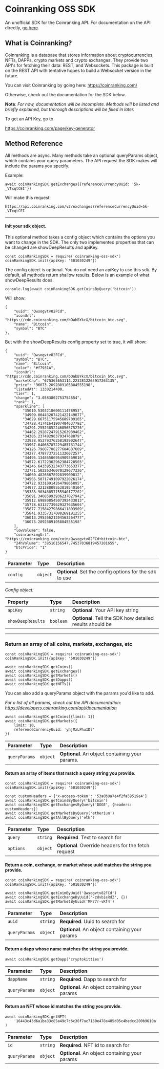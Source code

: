 
# Coinranking OSS SDK

An unofficial SDK for the Coinranking API. For documentation on the API directly, [go here](https://developers.coinranking.com/api/documentation/#top).

## What is Coinranking?
Coinranking is a database that stores information about cryptocurrencies, NFTs, DAPPs, crypto markets and crypto exchanges. They provide two API's for fetching their data: REST, and Websockets. This package is built on the REST API with tentative hopes to build a Websocket version in the future.

You can visit Coinranking by going here: https://coinranking.com/

Otherwise, check out the documentation for the SDK below.

**Note**: *For now, documentation will be incomplete. Methods will be listed and briefly explained, but thorough descriptions will be filled in later.*

To get an API Key, go to

https://coinranking.com/page/key-generator


## Method Reference

All methods are async. Many methods take an optional queryParams object, which
contains your query parameters. The API request the SDK makes will include the
params you specify.

Example:

`await coinRankingSDK.getExchanges({referenceCurrencyUuid: '5k-_VTxqtCEI'})`

Will make this request:

`https://api.coinranking.com/v2/exchanges?referenceCurrencyUuid=5k-_VTxqtCEI`

---

#### Init your sdk object.

This optional method takes a config object which contains the options you want
to change in the SDK. The only two implemented properties that can be changed
are showDeepResults and apiKey.

```
const coinRankingSDK = require('coinranking-oss-sdk')
coinRankingSDK.init({apiKey: '501030249'})
```

The config object is optional. You do not need an apiKey to use this sdk. By
default, all methods return shallow results. Below is an example of what
showDeepResults does.

`console.log(await coinRankingSDK.getCoinsByQuery('bitcoin'))`

Will show:
```
{
    "uuid": "Qwsogvtv82FCd",
    "iconUrl": "https://cdn.coinranking.com/bOabBYkcX/bitcoin_btc.svg",
    "name": "Bitcoin",
    "symbol": "BTC"
},
```

But with the showDeepResults config property set to true, it will show:

```
{
    "uuid": "Qwsogvtv82FCd",
    "symbol": "BTC",
    "name": "Bitcoin",
    "color": "#f7931A",
    "iconUrl": "https://cdn.coinranking.com/bOabBYkcX/bitcoin_btc.svg",
    "marketCap": "675363653114.2232812265917263135",
    "price": "36073.2892889105884555198",
    "listedAt": 1330214400,
    "tier": 1,
    "change": "3.0583802753754554",
    "rank": 1,
    "sparkline": [
        "35010.5303218600111478953",
        "34909.00443207421422149077",
        "34629.66751175945689709165",
        "34728.41741641907404637792",
        "34291.25523852246856575276",
        "34462.29287247915263939462",
        "34305.2374929037934768079",
        "33928.95279376258192902647",
        "33967.04068787229485731744",
        "34126.79887708277684087609",
        "34277.4787737251132607257",
        "34495.13486506954909369016",
        "34572.61722302962304720503",
        "34246.64339532343773653377",
        "33771.50226346070129677326",
        "34060.4826867892839909812",
        "34565.58717491097922026174",
        "34722.9331091426479865895",
        "34977.32128009553819540104",
        "35383.90346857155540177202",
        "35691.34605993936237027942",
        "35912.69880854507392433813",
        "35778.63137739629327635604",
        "35877.71584279866411893909",
        "35841.93357317088269181255",
        "36013.29536621204563364777",
        "36073.2892889105884555198"
    ],
    "lowVolume": false,
    "coinrankingUrl": "https://coinranking.com/coin/Qwsogvtv82FCd+bitcoin-btc",
    "24hVolume": "38516156547.74537036819457201655",
    "btcPrice": "1"
}
```

| Parameter | Type     | Description                       |
| :-------- | :------- | :-------------------------------- |
| `config`      | `object` | **Optional**. Set the config options for the sdk to use |

*Config object:*

| Property | Type     | Description                       |
| :-------- | :------- | :-------------------------------- |
| `apiKey`      | `string` | **Optional**. Your API key string |
| `showDeepResults`      | `boolean` | **Optional**. Tell the SDK how detailed results should be |

---

### Return an array of all coins, markets, exchanges, etc

```
const coinRankingSDK = require('coinranking-oss-sdk')
coinRankingSDK.init({apiKey: '501030249'})

await coinRankingSDK.getCoins()
await coinRankingSDK.getExchanges()
await coinRankingSDK.getMarkets()
await coinRankingSDK.getDapps()
await coinRankingSDK.getNFTs()
```

You can also add a queryParams object with the params you'd like to add.

*For a list of all params, check out the API documentation: https://developers.coinranking.com/api/documentation*

```
await coinRankingSDK.getCoins({limit: 1})
await coinRankingSDK.getMarkets({
    limit: 10,
    referenceCurrencyUuid: 'yhjMzLPhuIDl'
})
```

| Parameter | Type     | Description                |
| :-------- | :------- | :------------------------- |
| `queryParams` | `object` | **Optional**. An object containing your params. |

#### Return an array of items that match a query string you provide.

```
const coinRankingSDK = require('coinranking-oss-sdk')
coinRankingSDK.init({apiKey: '501030249'})

const customHeaders = {'x-access-token': '53a0b0a7e4f2fa59519e4'}
await coinRankingSDK.getCoinsByQuery('bitcoin')
await coinRankingSDK.getExchangesByQuery('DOGE', {headers: customHeaders})
await coinRankingSDK.getMarketsByQuery('etherium')
await coinRankingSDK.getAllByQuery('eth')
```

| Parameter | Type     | Description                       |
| :-------- | :------- | :-------------------------------- |
| `query`      | `string` | **Required**. Text to search for |
| `options`      | `object` | **Optional**. Override headers for the fetch request|

#### Return a coin, exchange, or market whose uuid matches the string you provide.

```
const coinRankingSDK = require('coinranking-oss-sdk')
coinRankingSDK.init({apiKey: '501030249'})

await coinRankingSDK.getCoinByUuid('Qwsogvtv82FCd')
await coinRankingSDK.getExchangeByUuid('-zdvbieRdZ', {})
await coinRankingSDK.getMarketByUuid('MP77r-vKf4')
```

| Parameter | Type     | Description                       |
| :-------- | :------- | :-------------------------------- |
| `uuid`      | `string` | **Required**. Uuid to search for |
| `queryParams` | `object` | **Optional**. An object containing your params |


#### Return a dapp whose name matches the string you provide.

```
await coinRankingSDK.getDapp('cryptokitties')
```

| Parameter | Type     | Description                       |
| :-------- | :------- | :-------------------------------- |
| `dappName`      | `string` | **Required**. Dapp to search for |
| `queryParams`      | `object` | **Optional**. An object containing your params|

#### Return an NFT whose id matches the string you provide.

```
await coinRankingSDK.getNFT(
    '16443c43d6a1ba33c85a49c7c6c36f7ac7150e478a405d05c4bedcc200b9610a'
)
```

| Parameter | Type     | Description                       |
| :-------- | :------- | :-------------------------------- |
| `id`      | `string` | **Required**. NFT id to search for |
| `queryParams`      | `object` | **Optional**. An object containing your params|